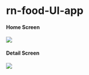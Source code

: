 # rn-food-UI-app

#### Home Screen
<img src="https://res.cloudinary.com/dhucsmzao/image/upload/v1631025193/zgt5nffnlmlpkyq2z7na.png" >
<br />

#### Detail Screen
<img src="https://res.cloudinary.com/dhucsmzao/image/upload/v1631025305/gbmt8ursxhuhg8qkr8ap.png" >


